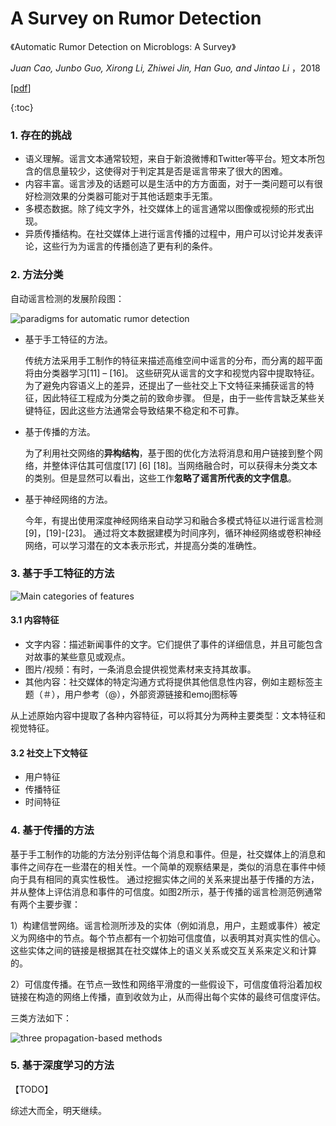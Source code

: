 # A Survey on Rumor Detection

《Automatic Rumor Detection on Microblogs: A Survey》

*Juan Cao, Junbo Guo, Xirong Li, Zhiwei Jin, Han Guo, and Jintao Li* ，2018

[[pdf](<https://arxiv.org/pdf/1807.03505.pdf>)]



{:toc}

### 1. 存在的挑战

- 语义理解。谣言文本通常较短，来自于新浪微博和Twitter等平台。短文本所包含的信息量较少，这使得对于判定其是否是谣言带来了很大的困难。
- 内容丰富。谣言涉及的话题可以是生活中的方方面面，对于一类问题可以有很好检测效果的分类器可能对于其他话题束手无策。
- 多模态数据。除了纯文字外，社交媒体上的谣言通常以图像或视频的形式出现。
- 异质传播结构。在社交媒体上进行谣言传播的过程中，用户可以讨论并发表评论，这些行为为谣言的传播创造了更有利的条件。



### 2. 方法分类

自动谣言检测的发展阶段图：

![paradigms for automatic rumor detection](<https://github.com/mazeyang/mazeyang.github.io/blob/master/images/paradigms%20for%20automatic%20rumor%20detection.jpg?raw=true>)

- 基于手工特征的方法。

  传统方法采用手工制作的特征来描述高维空间中谣言的分布，而分离的超平面将由分类器学习[11] – [16]。 这些研究从谣言的文字和视觉内容中提取特征。 为了避免内容语义上的差异，还提出了一些社交上下文特征来捕获谣言的特征，因此特征工程成为分类之前的致命步骤。 但是，由于一些传言缺乏某些关键特征，因此这些方法通常会导致结果不稳定和不可靠。

- 基于传播的方法。

  为了利用社交网络的**异构结构**，基于图的优化方法将消息和用户链接到整个网络，并整体评估其可信度[17] [6] [18]。当网络融合时，可以获得未分类文本的类别。但是显然可以看出，这些工作**忽略了谣言所代表的文字信息**。

- 基于神经网络的方法。

  今年，有提出使用深度神经网络来自动学习和融合多模式特征以进行谣言检测[9]，[19]-[23]。 通过将文本数据建模为时间序列，循环神经网络或卷积神经网络，可以学习潜在的文本表示形式，并提高分类的准确性。



### 3. 基于手工特征的方法

![Main categories of features](https://github.com/mazeyang/mazeyang.github.io/blob/master/images/Main%20categories%20of%20features.jpg?raw=true)

#### 3.1 内容特征

- 文字内容：描述新闻事件的文字。它们提供了事件的详细信息，并且可能包含对故事的某些意见或观点。
- 图片/视频：有时，一条消息会提供视觉素材来支持其故事。
- 其他内容：社交媒体的特定沟通方式将提供其他信息性内容，例如主题标签主题（＃），用户参考（@），外部资源链接和emoj图标等

从上述原始内容中提取了各种内容特征，可以将其分为两种主要类型：文本特征和视觉特征。

#### 3.2 社交上下文特征

- 用户特征
- 传播特征
- 时间特征



### 4. 基于传播的方法

基于手工制作的功能的方法分别评估每个消息和事件。但是，社交媒体上的消息和事件之间存在一些潜在的相关性。一个简单的观察结果是，类似的消息在事件中倾向于具有相同的真实性极性。 通过挖掘实体之间的关系来提出基于传播的方法，并从整体上评估消息和事件的可信度。如图2所示，基于传播的谣言检测范例通常有两个主要步骤：

1）构建信誉网络。谣言检测所涉及的实体（例如消息，用户，主题或事件）被定义为网络中的节点。每个节点都有一个初始可信度值，以表明其对真实性的信心。这些实体之间的链接是根据其在社交媒体上的语义关系或交互关系来定义和计算的。

2）可信度传播。在节点一致性和网络平滑度的一些假设下，可信度值将沿着加权链接在构造的网络上传播，直到收敛为止，从而得出每个实体的最终可信度评估。

三类方法如下：

![three propagation-based methods](https://github.com/mazeyang/mazeyang.github.io/blob/master/images/three%20propagation-based%20methods.jpg?raw=true)



### 5. 基于深度学习的方法

【TODO】

综述大而全，明天继续。



